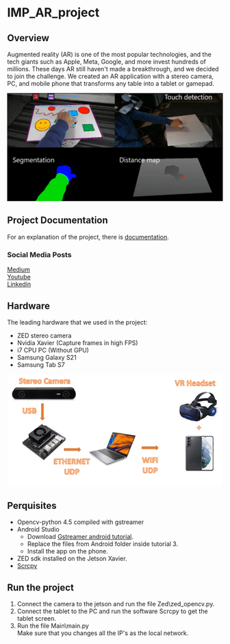 # IMP_AR_project

## Overview

Augmented reality (AR) is one of the most popular technologies, and the tech giants such as Apple, Meta, Google, and more invest hundreds of millions. These days AR still haven't made a breakthrough, and we decided to join the challenge.
We created an AR application with a stereo camera, PC, and mobile phone that transforms any table into a tablet or gamepad.

![AR](Images/ar.png)

## Project Documentation

For an explanation of the project, there is [documentation](Documantation/AR_pdf.pdf).

### Social Media Posts

[Medium](https://medium.com/@ophirg123/ar-project-convert-any-table-to-a-tablet-86b854eaa4df)  
[Youtube](https://www.youtube.com/watch?v=I7b0lHkV0Ug)  
[Linkedin](https://www.linkedin.com/posts/ophir-gruteke-computer-engineering_ar-project-convert-any-table-to-a-tablet-activity-6914210993573105665-boj-?utm_source=linkedin_share&utm_medium=member_desktop_web)

## Hardware

The leading hardware that we used in the project:
- ZED stereo camera
- Nvidia Xavier (Capture frames in high FPS)
- i7 CPU PC (Without GPU)
- Samsung Galaxy S21
- Samsung Tab S7 

![whole_image](Images/integrate.png)

## Perquisites

- Opencv-python 4.5 compiled with gstreamer
- Android Studio
  - Download [Gstreamer android tutorial](https://gstreamer.freedesktop.org/documentation/tutorials/android/video.html).
  - Replace the files from Android folder inside tutorial 3.
  - Install the app on the phone.
- ZED sdk installed on the Jetson Xavier.
- [Scrcpy](https://github.com/Genymobile/scrcpy)
## Run the project

1. Connect the camera to the jetson and run the file Zed\zed_opencv.py.
2. Connect the tablet to the PC and run the software Scrcpy to get the tablet screen.
3. Run the file Main\main.py   
Make sure that you changes all the IP's as the local network.